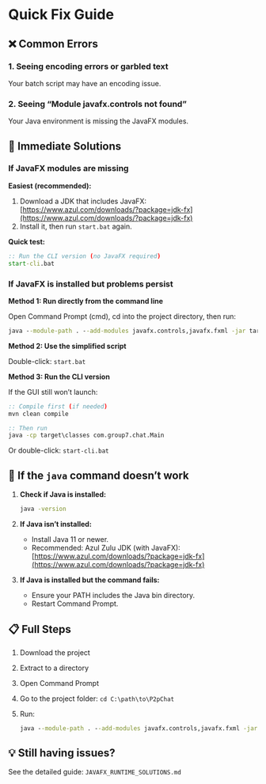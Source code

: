 # Quick Fix Guide

## ❌ Common Errors

### 1. Seeing encoding errors or garbled text

Your batch script may have an encoding issue.

### 2. Seeing “Module javafx.controls not found”

Your Java environment is missing the JavaFX modules.

## 🚀 Immediate Solutions

### If JavaFX modules are missing

**Easiest (recommended):**

1. Download a JDK that includes JavaFX: [https://www.azul.com/downloads/?package=jdk-fx](https://www.azul.com/downloads/?package=jdk-fx)
2. Install it, then run `start.bat` again.

**Quick test:**

```cmd
:: Run the CLI version (no JavaFX required)
start-cli.bat
```

### If JavaFX is installed but problems persist

**Method 1: Run directly from the command line**

Open Command Prompt (cmd), cd into the project directory, then run:

```cmd
java --module-path . --add-modules javafx.controls,javafx.fxml -jar target\p2p-chat-1.0-SNAPSHOT.jar
```

**Method 2: Use the simplified script**

Double-click: `start.bat`

**Method 3: Run the CLI version**

If the GUI still won’t launch:

```cmd
:: Compile first (if needed)
mvn clean compile

:: Then run
java -cp target\classes com.group7.chat.Main
```

Or double-click: `start-cli.bat`

## 🔧 If the `java` command doesn’t work

1. **Check if Java is installed:**

   ```cmd
   java -version
   ```

2. **If Java isn’t installed:**

   * Install Java 11 or newer.
   * Recommended: Azul Zulu JDK (with JavaFX): [https://www.azul.com/downloads/?package=jdk-fx](https://www.azul.com/downloads/?package=jdk-fx)

3. **If Java is installed but the command fails:**

   * Ensure your PATH includes the Java bin directory.
   * Restart Command Prompt.

## 📋 Full Steps

1. Download the project
2. Extract to a directory
3. Open Command Prompt
4. Go to the project folder: `cd C:\path\to\P2pChat`
5. Run:

   ```cmd
   java --module-path . --add-modules javafx.controls,javafx.fxml -jar target\p2p-chat-1.0-SNAPSHOT.jar
   ```

## 💡 Still having issues?

See the detailed guide: `JAVAFX_RUNTIME_SOLUTIONS.md`

